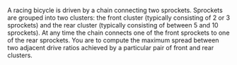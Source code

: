 A racing bicycle is driven by a chain connecting two sprockets. Sprockets are grouped into two clusters: the front cluster (typically consisting of 2 or 3 sprockets) and the rear cluster (typically consisting of between 5 and 10 sprockets). At any time the chain connects one of the front sprockets to one of the rear sprockets.
You are to compute the maximum spread between two adjacent drive ratios achieved by a particular pair of front and rear clusters.

